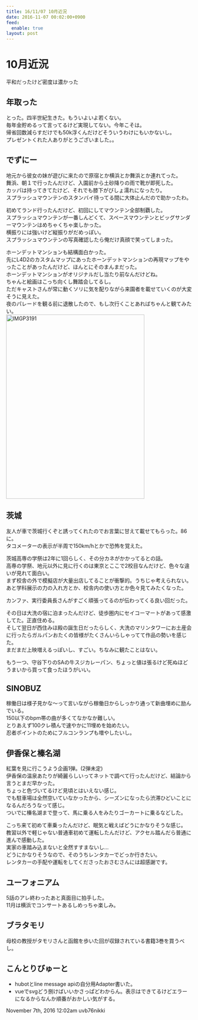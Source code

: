 ```yaml
---
title: 16/11/07 10月近況
date: 2016-11-07 00:02:00+0900
feed:
  enable: true
layout: post
---
```

<h1>10月近況</h1>    <p>平和だったけど密度は濃かった</p>    <h2>年取った</h2>    <p>      とった。四半世紀生きた。もういよいよ若くない。<br>      毎年金貯めるって言ってるけど実現してない。今年こそは。<br>      帰省回数減らすだけでも50k浮くんだけどそういうわけにもいかないし。<br>      プレゼントくれた人ありがとうございました。。    </p>    <h2>でずにー</h2>    <p>      地元から彼女の妹が遊びに来たので原宿とか横浜とか舞浜とか連れてった。<br>      舞浜、朝１で行ったんだけど、入園前から土砂降りの雨で靴が即死した。<br>      カッパは持ってきてたけど、それでも膝下がびしょ濡れになったり。<br>      スプラッシュマウンテンのスタンバイ待ってる間に大体止んだので助かったわ。    </p>    <p>      初めてランド行ったんだけど、初回にしてマウンテン全部制覇した。<br>      スプラッシュマウンテンが一番しんどくて、スペースマウンテンとビッグサンダーマウンテンはめちゃくちゃ楽しかった。<br>      横振りには強いけど縦振りがだめっぽい。<br>      スプラッシュマウンテンの写真確認したら俺だけ真顔で笑ってしまった。    </p>    <p>      ホーンデットマンションも結構面白かった。<br>      先にL4D2のカスタムマップにあったホーンデットマンションの再現マップをやったことがあったんだけど、ほんとにそのまんまだった。<br>      ホーンデットマンションがオリジナルだし当たり前なんだけどね。<br>      ちゃんと絵画はこっち向くし舞踏会してるし。<br>      ただキャストさんが常に動くソリに気を配りながら来園者を載せていくのが大変そうに見えた。<br>      夜のパレードを観る前に退散したので、もし次行くことあればちゃんと観てみたい。<br><a data-flickr-embed="true" href="https://www.flickr.com/photos/56290428@N06/30195461361/in/dateposted-public/" title="IMGP3191" target="_blank"><img src="https://c2.staticflickr.com/6/5706/30195461361_4e9fbea984.jpg" width="375" height="500" alt="IMGP3191"></a>      <script async src="//embedr.flickr.com/assets/client-code.js" charset="utf-8"></script>    </p>    <h2>茨城</h2>    <p>      友人が車で茨城行くぞと誘ってくれたのでお言葉に甘えて載せてもらった。86に。<br>      タコメーターの表示が半周で150km/hとかで恐怖を覚えた。    </p>    <p>      茨城高専の学祭は2年に1回らしく、その分カネがかかってるとの話。<br>      高専の学祭、地元以外に見に行くのは東京とここで2校目なんだけど、色々な違いが見れて面白い。<br>      まず校舎の外で模擬店が大量出店してることが衝撃的。うちじゃ考えられない。<br>      あと学科展示の力の入れ方とか、校舎内の使い方とか色々見てみたくなった。    </p>    <p>      カンファ、実行委員長さんがすごく頑張ってるのが伝わってくる良い回だった。    </p>    <p>      その日は大洗の宿に泊まったんだけど、徒歩圏内にセイコーマートがあって感激してた。正直住める。<br>      そして翌日が西住みほ殿の誕生日だったらしく、大洗のマリンタワーにお土産会に行ったらガルパンおたくの皆様がたくさんいらしゃってて作品の勢いを感じた。<br>      まだまだ上映増えるっぽいし、すごい。ちなみに観たことはない。    </p>    <p>      もう一つ、守谷下りのSAの牛スジカレーパン、ちょっと値は張るけど死ぬほどうまいから買って食ったほうがいい。    </p>    <h2>SINOBUZ</h2>    <p>      稼働日は様子見かな～って言いながら稼働日からしっかり通って新曲埋めに励んでいる。<br>      150以下のbpm帯の曲が多くてなかなか難しい。<br>      とりあえず100クレ積んで速やかに11埋めを始めたい。<br>      忍者ポイントのためにフルコンランプも増やしたいし。    </p>    <h2>伊香保と榛名湖</h2>    <p>      紅葉を見に行こうよう企画1弾。(2弾未定)<br>      伊香保の温泉あたりが綺麗らしいってネットで調べて行ったんだけど、結論から言うとまだ早かった。<br>      ちょっと色づいてるけど見頃とはいえない感じ。<br>      でも駐車場は全然空いていなかったから、シーズンになったら渋滞ひどいことになるんだろうなって感じ。<br>      ついでに榛名湖まで登って、馬に乗る人をみたりゴーカートに乗るなどした。    </p>    <p>      こっち来て初めて車乗ったんだけど、眠気と戦えばどうにかなりそうな感じ。<br>      教習以外で軽じゃない普通車初めて運転したんだけど、アクセル踏んだら普通に進んで感動した。<br>      実家の車踏み込まないと全然すすまないし…<br>      どうにかなりそうなので、そのうちレンタカーでどっか行きたい。<br>      レンタカーの手配や運転をしてくださったおさむさんには超感謝です。    </p>    <h2>ユーフォニアム</h2>    <p>      5話のアレ終わったあと真面目に拍手した。<br>      11月は横浜でコンサートあるしめっちゃ楽しみ。    </p>    <h2>ブラタモリ</h2>    <p>      母校の教授がタモリさんと函館を歩いた回が収録されている書籍3巻を買うべし。    </p>    <h2>こんとりびゅーと</h2>    <ul>      <li>hubotとline message apiの自分用Adapter書いた。</li>      <li>        vueでsvgどう捌けばいいかさっぱどわからん。表示はできてるけどエラーになるからなんか順番がおかしい気がする。      </li>    </ul>    <div id="footer">      <span id="timestamp"> November 7th, 2016 12:02am </span>      <span class="tag">uvb76nikki</span>    </div>
